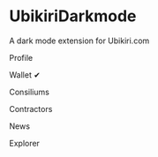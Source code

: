 # UbikiriDarkmode
A dark mode extension for Ubikiri.com

Profile

Wallet ✔

Consiliums

Contractors

News

Explorer
